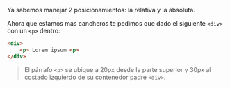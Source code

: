 Ya sabemos manejar 2 posicionamientos: la relativa y la absoluta.  

Ahora que estamos más cancheros te pedimos que dado el siguiente `<div>` con un `<p>` dentro:   

``` html
<div>
    <p> Lorem ipsum <p>
</div>
```

> El párrafo `<p>` se ubique a 20px desde la parte superior y 30px al costado izquierdo de su contenedor padre `<div>`.
